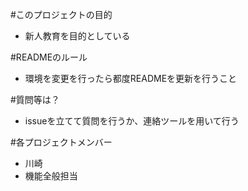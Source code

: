 #このプロジェクトの目的
 - 新人教育を目的としている

#READMEのルール
 - 環境を変更を行ったら都度READMEを更新を行うこと

#質問等は？
 - issueを立てて質問を行うか、連絡ツールを用いて行う

#各プロジェクトメンバー
 - 川崎
  - 機能全般担当
